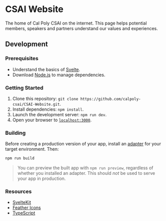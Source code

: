 # CSAI Website

The home of Cal Poly CSAI on the internet. This page helps potential members, speakers and partners understand our values and experiences.

## Development

### Prerequisites

- Understand the basics of [Svelte](https://svelte.dev/).
- Download [Node.js](https://nodejs.org/en/) to manage dependencies.

### Getting Started

1. Clone this repository: `git clone https://github.com/calpoly-csai/CSAI-Website.git`.
2. Install dependencies: `npm install`.
3. Launch the development server: `npm run dev`.
4. Open your browser to [`localhost:3000`](http://localhost:3000).

### Building

Before creating a production version of your app, install an [adapter](https://kit.svelte.dev/docs#adapters) for your target environment. Then:

```bash
npm run build
```

> You can preview the built app with `npm run preview`, regardless of whether you installed an adapter. This should _not_ be used to serve your app in production.

### Resources

- [SvelteKit](https://kit.svelte.dev/)
- [Feather Icons](https://feathericons.com/)
- [TypeScript](https://www.typescriptlang.org/docs/)
